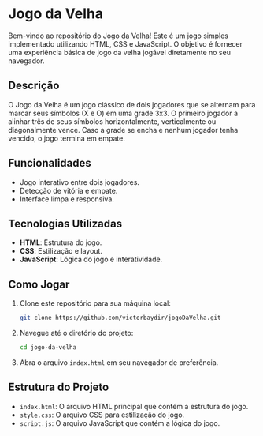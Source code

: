 # Jogo da Velha

Bem-vindo ao repositório do Jogo da Velha! Este é um jogo simples implementado utilizando HTML, CSS e JavaScript. O objetivo é fornecer uma experiência básica de jogo da velha jogável diretamente no seu navegador.

## Descrição

O Jogo da Velha é um jogo clássico de dois jogadores que se alternam para marcar seus símbolos (X e O) em uma grade 3x3. O primeiro jogador a alinhar três de seus símbolos horizontalmente, verticalmente ou diagonalmente vence. Caso a grade se encha e nenhum jogador tenha vencido, o jogo termina em empate.

## Funcionalidades

- Jogo interativo entre dois jogadores.
- Detecção de vitória e empate.
- Interface limpa e responsiva.

## Tecnologias Utilizadas

- **HTML**: Estrutura do jogo.
- **CSS**: Estilização e layout.
- **JavaScript**: Lógica do jogo e interatividade.

## Como Jogar

1. Clone este repositório para sua máquina local:
    ```bash
    git clone https://github.com/victorbaydir/jogoDaVelha.git
    ```
2. Navegue até o diretório do projeto:
    ```bash
    cd jogo-da-velha
    ```
3. Abra o arquivo `index.html` em seu navegador de preferência.

## Estrutura do Projeto

- `index.html`: O arquivo HTML principal que contém a estrutura do jogo.
- `style.css`: O arquivo CSS para estilização do jogo.
- `script.js`: O arquivo JavaScript que contém a lógica do jogo.
